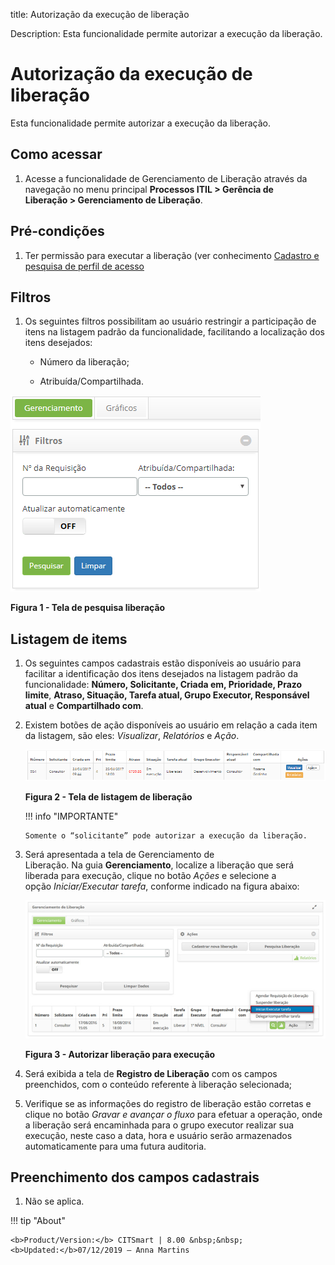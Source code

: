 title: Autorização da execução de liberação

Description: Esta funcionalidade permite autorizar a execução da liberação.

# Autorização da execução de liberação

Esta funcionalidade permite autorizar a execução da liberação.

Como acessar
------------

1.  Acesse a funcionalidade de Gerenciamento de Liberação através da
    navegação no menu principal **Processos ITIL \> Gerência de
    Liberação \> Gerenciamento de Liberação**.

Pré-condições
-------------

1.  Ter permissão para executar a liberação (ver conhecimento [Cadastro e
    pesquisa de perfil de
    acesso]()

Filtros
-------

1.  Os seguintes filtros possibilitam ao usuário restringir a participação de
    itens na listagem padrão da funcionalidade, facilitando a localização dos
    itens desejados:

    -   Número da liberação;

    -   Atribuída/Compartilhada.

![Criar](images/execute-1.png)

**Figura 1 - Tela de pesquisa liberação**

Listagem de items
-----------------

1.  Os seguintes campos cadastrais estão disponíveis ao usuário para facilitar a
    identificação dos itens desejados na listagem padrão da
    funcionalidade: **Número, Solicitante, Criada em, Prioridade, Prazo limite**,
    **Atraso, Situação, Tarefa atual, Grupo Executor, Responsável**
    **atual** e **Compartilhado com**.

2.  Existem botões de ação disponíveis ao usuário em relação a cada item da
    listagem, são eles: *Visualizar*, *Relatórios* e *Ação*.

    ![Criar](images/execute-2.png)

    **Figura 2 - Tela de listagem de liberação**

    !!! info "IMPORTANTE"

        Somente o “solicitante” pode autorizar a execução da liberação.

1.  Será apresentada a tela de Gerenciamento de
    Liberação. Na guia **Gerenciamento**, localize a liberação que será liberada
    para execução, clique no botão *Ações* e selecione a opção *Iniciar/Executar*
    *tarefa*, conforme indicado na figura abaixo:

    ![Criar](images/execute-3.png)

    **Figura 3 - Autorizar liberação para execução**

1.  Será exibida a tela de **Registro de Liberação** com os campos preenchidos,
    com o conteúdo referente à liberação selecionada;

2.  Verifique se as informações do registro de liberação estão corretas e clique
    no botão *Gravar e avançar o fluxo* para efetuar a operação, onde a
    liberação será encaminhada para o grupo executor realizar sua execução,
    neste caso a data, hora e usuário serão armazenados automaticamente para uma
    futura auditoria.

Preenchimento dos campos cadastrais
-----------------------------------

1.  Não se aplica.

!!! tip "About"

    <b>Product/Version:</b> CITSmart | 8.00 &nbsp;&nbsp;
    <b>Updated:</b>07/12/2019 – Anna Martins
